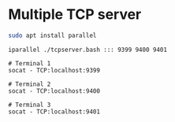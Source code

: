 # Multiple TCP server

```bash
sudo apt install parallel
```


```shell
iparallel ./tcpserver.bash ::: 9399 9400 9401
```

```shell
# Terminal 1
socat - TCP:localhost:9399
```

```shell
# Terminal 2
socat - TCP:localhost:9400
```

```shell
# Terminal 3
socat - TCP:localhost:9401
```
